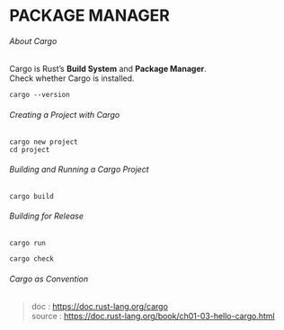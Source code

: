 # PACKAGE MANAGER
###### About Cargo
Cargo is Rust’s **Build System** and **Package Manager**.\
Check whether Cargo is installed.
```
cargo --version
```
###### Creating a Project with Cargo
```
cargo new project
cd project
```
###### Building and Running a Cargo Project
```
cargo build
```
###### Building for Release
```
cargo run
```
```
cargo check
```
###### Cargo as Convention
> doc : https://doc.rust-lang.org/cargo \
source : https://doc.rust-lang.org/book/ch01-03-hello-cargo.html
